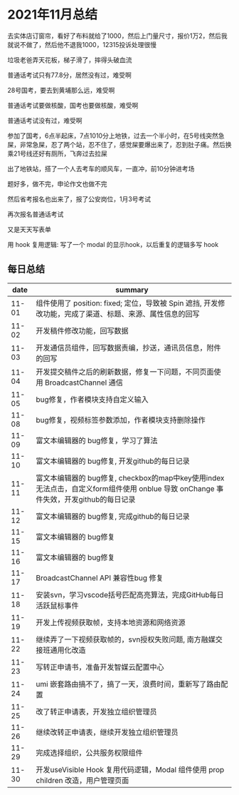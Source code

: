 # 2021年11月总结

去实体店订窗帘，看好了布料就给了1000，然后上门量尺寸，报价1万2，然后我就说不做了，然后他不退我1000，12315投诉处理很慢

垃圾老爸弄天花板，梯子滑了，摔得头破血流

普通话考试只有77.8分，居然没有过，难受啊

28号国考，要去到黄埔那么远，难受啊

普通话考试要做核酸，国考也要做核酸，难受啊

普通话考试没有过，难受啊

参加了国考，6点半起床，7点1010分上地铁，过去一个半小时，在5号线突然急屎，非常急屎，忍了两个站，忍不住了，感觉屎要爆出来了，忍到肚子痛。然后换乘21号线还好有厕所，飞奔过去拉屎

出了地铁站，搭了一个人去考车的顺风车，一直冲，前10分钟进考场

题好多，做不完，申论作文也做不完

然后省考报名也出来了，报了公安岗位，1月3号考试

再次报名普通话考试

又是天天写表单

用 hook 复用逻辑: 写了一个 modal 的显示hook，以后重复的逻辑多写 hook

## 每日总结

|date|summary|
| - | - |
|11-01| 组件使用了 position: fixed; 定位，导致被 Spin 遮挡, 开发修改功能，完成了渠道、标题、来源、属性信息的回写|
|11-02| 开发稿件修改功能，回写数据|
|11-03| 开发通信员组件，回写数据责编，抄送，通讯员信息，附件的回写|
|11-04| 开发提交稿件之后的刷新数据，修复一下问题，不同页面使用 BroadcastChannel 通信 |
|11-05| bug修复，作者模块支持自定义输入 |
|11-08| bug修复，视频标签参数添加，作者模块支持删除操作 |
|11-09| 富文本编辑器的 bug修复，学习了算法 |
|11-10| 富文本编辑器的 bug修复, 开发github的每日记录 |
|11-11| 富文本编辑器的 bug修复, checkbox的map中key使用index无法点击，自定义form组件使用 onblue 导致 onChange 事件失效，开发github的每日记录 |
|11-12| 富文本编辑器的 bug修复, 完成github的每日记录 |
|11-15| 富文本编辑器的 bug修复 |
|11-16| 富文本编辑器的 bug修复 |
|11-17| BroadcastChannel API 兼容性bug 修复 |
|11-18| 安装svn，学习vscode括号匹配高亮算法，完成GitHub每日活跃鼠标事件|
|11-19| 开发上传视频获取帧，支持本地资源和网络资源|
|11-22| 继续弄了一下视频获取帧的，svn授权失败问题, 南方融媒交接班通用化改造|
|11-23| 写转正申请书，准备开发智媒云配置中心|
|11-24| umi 嵌套路由搞不了，搞了一天，浪费时间，重新写了路由配置|
|11-25| 改了转正申请表，开发独立组织管理员|
|11-26| 继续改转正申请表，继续开发独立组织管理员|
|11-29| 完成选择组织，公共服务权限组件|
|11-30| 开发useVisible Hook 复用代码逻辑，Modal 组件使用 prop children 改造，用户管理页面|